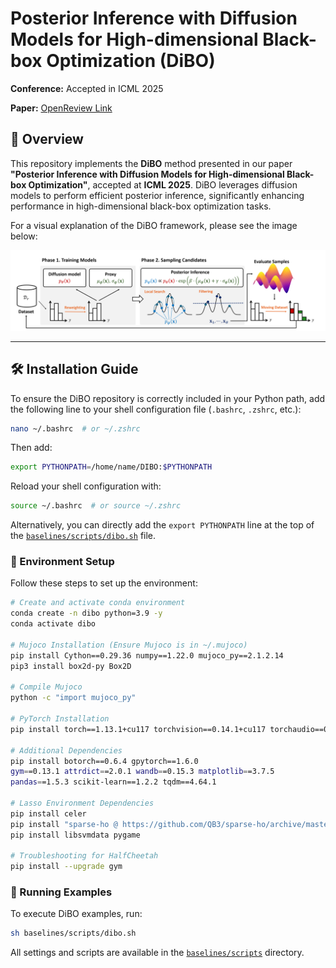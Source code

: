 # Posterior Inference with Diffusion Models for High-dimensional Black-box Optimization (DiBO)

**Conference:** Accepted in ICML 2025


**Paper:** [OpenReview Link](https://openreview.net/forum?id=7VzwNqQu9x)

## 📖 Overview

This repository implements the **DiBO** method presented in our paper **"Posterior Inference with Diffusion Models for High-dimensional Black-box Optimization"**, accepted at **ICML 2025**. DiBO leverages diffusion models to perform efficient posterior inference, significantly enhancing performance in high-dimensional black-box optimization tasks.

For a visual explanation of the DiBO framework, please see the image below:

![DiBO Framework Overview](./dibo.png)

---

## 🛠 Installation Guide

To ensure the DiBO repository is correctly included in your Python path, add the following line to your shell configuration file (`.bashrc`, `.zshrc`, etc.):

```bash
nano ~/.bashrc  # or ~/.zshrc
```

Then add:

```bash
export PYTHONPATH=/home/name/DIBO:$PYTHONPATH
```

Reload your shell configuration with:

```bash
source ~/.bashrc  # or source ~/.zshrc
```

Alternatively, you can directly add the `export PYTHONPATH` line at the top of the [`baselines/scripts/dibo.sh`](baselines/scripts/dibo.sh) file.

### 🌱 Environment Setup

Follow these steps to set up the environment:

```bash
# Create and activate conda environment
conda create -n dibo python=3.9 -y
conda activate dibo

# Mujoco Installation (Ensure Mujoco is in ~/.mujoco)
pip install Cython==0.29.36 numpy==1.22.0 mujoco_py==2.1.2.14
pip3 install box2d-py Box2D

# Compile Mujoco
python -c "import mujoco_py"

# PyTorch Installation
pip install torch==1.13.1+cu117 torchvision==0.14.1+cu117 torchaudio==0.13.1 --extra-index-url https://download.pytorch.org/whl/cu117

# Additional Dependencies
pip install botorch==0.6.4 gpytorch==1.6.0
gym==0.13.1 attrdict==2.0.1 wandb==0.15.3 matplotlib==3.7.5
pandas==1.5.3 scikit-learn==1.2.2 tqdm==4.64.1

# Lasso Environment Dependencies
pip install celer
pip install "sparse-ho @ https://github.com/QB3/sparse-ho/archive/master.zip"
pip install libsvmdata pygame

# Troubleshooting for HalfCheetah
pip install --upgrade gym
```

### 🚀 Running Examples

To execute DiBO examples, run:

```bash
sh baselines/scripts/dibo.sh
```

All settings and scripts are available in the [`baselines/scripts`](baselines/scripts) directory.
